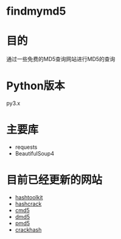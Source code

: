 # findmymd5

# 目的
通过一些免费的MD5查询网站进行MD5的查询

# Python版本
py3.x

# 主要库
* requests
* BeautifulSoup4

# 目前已经更新的网站
* [hashtoolkit](http://hashtoolkit.com)
* [hashcrack](http://hashcrack.com)
* [cmd5](http://www.cmd5.org)
* [dmd5](http://www.dmd5.com)
* [pmd5](http://pmd5.com/#)
* [crackhash](http://crackhash.com/)
